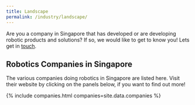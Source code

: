 ```yaml
---
title: Landscape
permalink: /industry/landscape/
---
```

Are you a company in Singapore that has developed or are developing robotic products and solutions? If so, we would like to get to know you! Lets get in [touch](/contact-us/).

## Robotics Companies in Singapore

The various companies doing robotics in Singapore are listed here. Visit their website by clicking on the panels below, if you want to find out more!

{% include companies.html companies=site.data.companies %}